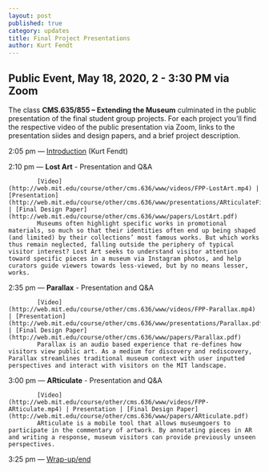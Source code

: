 ```yaml
---
layout: post
published: true
category: updates
title: Final Project Presentations
author: Kurt Fendt
---
```

## Public Event, May 18, 2020, 2 - 3:30 PM  via Zoom

The class **CMS.635/855 – Extending the Museum** culminated in the public presentation of the final student group projects. For each project you'll find the respective video of the public presentation via Zoom, links to the presentation siides and design papers, and a brief project description.


2:05 pm	—	[Introduction](http://web.mit.edu/course/other/cms.636/www/videos/FPP-Intro.mp4) (Kurt Fendt)

2:10 pm —	**Lost Art** - Presentation and Q&A 

			[Video](http://web.mit.edu/course/other/cms.636/www/videos/FPP-LostArt.mp4) | [Presentation](http://web.mit.edu/course/other/cms.636/www/presentations/ARticulateFinalPresentation.pdf) | [Final Design Paper](http://web.mit.edu/course/other/cms.636/www/papers/LostArt.pdf)
            Museums often highlight specific works in promotional materials, so much so that their identities often end up being shaped (and limited) by their collections’ most famous works. But which works thus remain neglected, falling outside the periphery of typical visitor interest? Lost Art seeks to understand visitor attention toward specific pieces in a museum via Instagram photos, and help curators guide viewers towards less-viewed, but by no means lesser, works.
	
2:35 pm	—	**Parallax** - Presentation and Q&A

			[Video](http://web.mit.edu/course/other/cms.636/www/videos/FPP-Parallax.mp4) | [Presentation](http://web.mit.edu/course/other/cms.636/www/presentations/Parallax.pdf) | [Final Design Paper](http://web.mit.edu/course/other/cms.636/www/papers/Parallax.pdf)
            Parallax is an audio based experience that re-defines how visitors view public art. As a medium for discovery and rediscovery, Parallax streamlines traditional museum context with user inputted perspectives and interact with visitors on the MIT landscape.

3:00 pm	—	**ARticulate** - Presentation and Q&A

			[Video](http://web.mit.edu/course/other/cms.636/www/videos/FPP-ARticulate.mp4) | Presentation | [Final Design Paper](http://web.mit.edu/course/other/cms.636/www/papers/ARticulate.pdf)
            ARticulate is a mobile tool that allows museumgoers to participate in the commentary of artwork. By annotating pieces in AR and writing a response, museum visitors can provide previously unseen perspectives.

3:25 pm	—	[Wrap-up/end](http://web.mit.edu/course/other/cms.636/www/videos/FPP-Closing.mp4)


